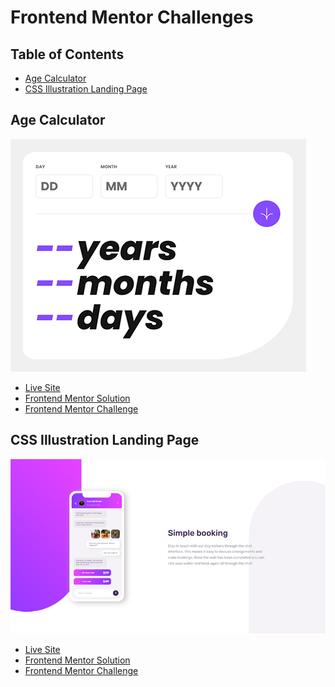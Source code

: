 # Frontend Mentor Challenges

## Table of Contents
- [Age Calculator](#age-calculator)
- [CSS Illustration Landing Page](#css-illustration-landing-page)

## Age Calculator
![](./age-calculator/screenshot.PNG)
- [Live Site](https://frontend-mentor-age-calculator-khaki.vercel.app/)
- [Frontend Mentor Solution](https://www.frontendmentor.io/solutions/responsive-age-calculator-with-form-validation-b7HEHYxn9X)
- [Frontend Mentor Challenge](https://www.frontendmentor.io/challenges/age-calculator-app-dF9DFFpj-Q)

## CSS Illustration Landing Page
![](./css-illustration/screenshot.PNG)
- [Live Site](https://frontend-mentor-css-illustration.vercel.app/)
- [Frontend Mentor Solution](https://www.frontendmentor.io/solutions/chat-app-landing-page-css-illustration-1CFk_MXzrv)
- [Frontend Mentor Challenge](https://www.frontendmentor.io/challenges/chat-app-css-illustration-O5auMkFqY)